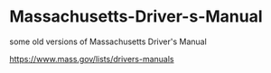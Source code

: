 # Massachusetts-Driver-s-Manual

some old versions of Massachusetts Driver's Manual

https://www.mass.gov/lists/drivers-manuals

